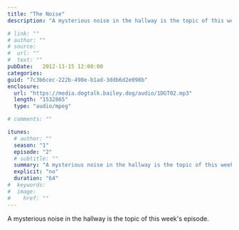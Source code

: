 ```yaml
---
title: "The Noise"
description: "A mysterious noise in the hallway is the topic of this week's episode."

# link: ""
# author: ""
# source:
#  url: ""
#  text: ""
pubDate:   2012-11-15 12:00:00
categories:
guid: "7c3b6cec-222b-498e-b1ad-3ddb6d2e098b"
enclosure:
  url: "https://media.dogtalk.bailey.dog/audio/1DGT02.mp3"
  length: "1532865"
  type: "audio/mpeg"

# comments: ""

itunes:
  # author: ""
  season: "1"
  episode: "2"
  # subtitle: ""
  summary: "A mysterious noise in the hallway is the topic of this week's episode."
  explicit: "no"
  duration: "64"
#  keywords:
#  image:
#    href: ""
---
```


<p>A mysterious noise in the hallway is the topic of this week's episode.</p>
